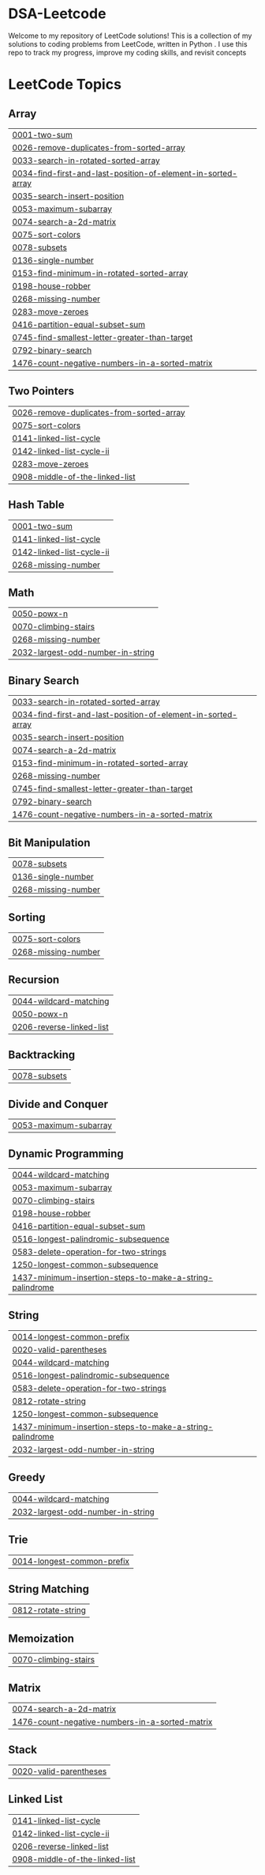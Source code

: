 # DSA-Leetcode
Welcome to my repository of LeetCode solutions! This is a collection of my solutions to coding problems from LeetCode, written in Python . I use this repo to track my progress, improve my coding skills, and revisit concepts

<!---LeetCode Topics Start-->
# LeetCode Topics
## Array
|  |
| ------- |
| [0001-two-sum](https://github.com/Arnab02H/DSA-Leetcode/tree/master/0001-two-sum) |
| [0026-remove-duplicates-from-sorted-array](https://github.com/Arnab02H/DSA-Leetcode/tree/master/0026-remove-duplicates-from-sorted-array) |
| [0033-search-in-rotated-sorted-array](https://github.com/Arnab02H/DSA-Leetcode/tree/master/0033-search-in-rotated-sorted-array) |
| [0034-find-first-and-last-position-of-element-in-sorted-array](https://github.com/Arnab02H/DSA-Leetcode/tree/master/0034-find-first-and-last-position-of-element-in-sorted-array) |
| [0035-search-insert-position](https://github.com/Arnab02H/DSA-Leetcode/tree/master/0035-search-insert-position) |
| [0053-maximum-subarray](https://github.com/Arnab02H/DSA-Leetcode/tree/master/0053-maximum-subarray) |
| [0074-search-a-2d-matrix](https://github.com/Arnab02H/DSA-Leetcode/tree/master/0074-search-a-2d-matrix) |
| [0075-sort-colors](https://github.com/Arnab02H/DSA-Leetcode/tree/master/0075-sort-colors) |
| [0078-subsets](https://github.com/Arnab02H/DSA-Leetcode/tree/master/0078-subsets) |
| [0136-single-number](https://github.com/Arnab02H/DSA-Leetcode/tree/master/0136-single-number) |
| [0153-find-minimum-in-rotated-sorted-array](https://github.com/Arnab02H/DSA-Leetcode/tree/master/0153-find-minimum-in-rotated-sorted-array) |
| [0198-house-robber](https://github.com/Arnab02H/DSA-Leetcode/tree/master/0198-house-robber) |
| [0268-missing-number](https://github.com/Arnab02H/DSA-Leetcode/tree/master/0268-missing-number) |
| [0283-move-zeroes](https://github.com/Arnab02H/DSA-Leetcode/tree/master/0283-move-zeroes) |
| [0416-partition-equal-subset-sum](https://github.com/Arnab02H/DSA-Leetcode/tree/master/0416-partition-equal-subset-sum) |
| [0745-find-smallest-letter-greater-than-target](https://github.com/Arnab02H/DSA-Leetcode/tree/master/0745-find-smallest-letter-greater-than-target) |
| [0792-binary-search](https://github.com/Arnab02H/DSA-Leetcode/tree/master/0792-binary-search) |
| [1476-count-negative-numbers-in-a-sorted-matrix](https://github.com/Arnab02H/DSA-Leetcode/tree/master/1476-count-negative-numbers-in-a-sorted-matrix) |
## Two Pointers
|  |
| ------- |
| [0026-remove-duplicates-from-sorted-array](https://github.com/Arnab02H/DSA-Leetcode/tree/master/0026-remove-duplicates-from-sorted-array) |
| [0075-sort-colors](https://github.com/Arnab02H/DSA-Leetcode/tree/master/0075-sort-colors) |
| [0141-linked-list-cycle](https://github.com/Arnab02H/DSA-Leetcode/tree/master/0141-linked-list-cycle) |
| [0142-linked-list-cycle-ii](https://github.com/Arnab02H/DSA-Leetcode/tree/master/0142-linked-list-cycle-ii) |
| [0283-move-zeroes](https://github.com/Arnab02H/DSA-Leetcode/tree/master/0283-move-zeroes) |
| [0908-middle-of-the-linked-list](https://github.com/Arnab02H/DSA-Leetcode/tree/master/0908-middle-of-the-linked-list) |
## Hash Table
|  |
| ------- |
| [0001-two-sum](https://github.com/Arnab02H/DSA-Leetcode/tree/master/0001-two-sum) |
| [0141-linked-list-cycle](https://github.com/Arnab02H/DSA-Leetcode/tree/master/0141-linked-list-cycle) |
| [0142-linked-list-cycle-ii](https://github.com/Arnab02H/DSA-Leetcode/tree/master/0142-linked-list-cycle-ii) |
| [0268-missing-number](https://github.com/Arnab02H/DSA-Leetcode/tree/master/0268-missing-number) |
## Math
|  |
| ------- |
| [0050-powx-n](https://github.com/Arnab02H/DSA-Leetcode/tree/master/0050-powx-n) |
| [0070-climbing-stairs](https://github.com/Arnab02H/DSA-Leetcode/tree/master/0070-climbing-stairs) |
| [0268-missing-number](https://github.com/Arnab02H/DSA-Leetcode/tree/master/0268-missing-number) |
| [2032-largest-odd-number-in-string](https://github.com/Arnab02H/DSA-Leetcode/tree/master/2032-largest-odd-number-in-string) |
## Binary Search
|  |
| ------- |
| [0033-search-in-rotated-sorted-array](https://github.com/Arnab02H/DSA-Leetcode/tree/master/0033-search-in-rotated-sorted-array) |
| [0034-find-first-and-last-position-of-element-in-sorted-array](https://github.com/Arnab02H/DSA-Leetcode/tree/master/0034-find-first-and-last-position-of-element-in-sorted-array) |
| [0035-search-insert-position](https://github.com/Arnab02H/DSA-Leetcode/tree/master/0035-search-insert-position) |
| [0074-search-a-2d-matrix](https://github.com/Arnab02H/DSA-Leetcode/tree/master/0074-search-a-2d-matrix) |
| [0153-find-minimum-in-rotated-sorted-array](https://github.com/Arnab02H/DSA-Leetcode/tree/master/0153-find-minimum-in-rotated-sorted-array) |
| [0268-missing-number](https://github.com/Arnab02H/DSA-Leetcode/tree/master/0268-missing-number) |
| [0745-find-smallest-letter-greater-than-target](https://github.com/Arnab02H/DSA-Leetcode/tree/master/0745-find-smallest-letter-greater-than-target) |
| [0792-binary-search](https://github.com/Arnab02H/DSA-Leetcode/tree/master/0792-binary-search) |
| [1476-count-negative-numbers-in-a-sorted-matrix](https://github.com/Arnab02H/DSA-Leetcode/tree/master/1476-count-negative-numbers-in-a-sorted-matrix) |
## Bit Manipulation
|  |
| ------- |
| [0078-subsets](https://github.com/Arnab02H/DSA-Leetcode/tree/master/0078-subsets) |
| [0136-single-number](https://github.com/Arnab02H/DSA-Leetcode/tree/master/0136-single-number) |
| [0268-missing-number](https://github.com/Arnab02H/DSA-Leetcode/tree/master/0268-missing-number) |
## Sorting
|  |
| ------- |
| [0075-sort-colors](https://github.com/Arnab02H/DSA-Leetcode/tree/master/0075-sort-colors) |
| [0268-missing-number](https://github.com/Arnab02H/DSA-Leetcode/tree/master/0268-missing-number) |
## Recursion
|  |
| ------- |
| [0044-wildcard-matching](https://github.com/Arnab02H/DSA-Leetcode/tree/master/0044-wildcard-matching) |
| [0050-powx-n](https://github.com/Arnab02H/DSA-Leetcode/tree/master/0050-powx-n) |
| [0206-reverse-linked-list](https://github.com/Arnab02H/DSA-Leetcode/tree/master/0206-reverse-linked-list) |
## Backtracking
|  |
| ------- |
| [0078-subsets](https://github.com/Arnab02H/DSA-Leetcode/tree/master/0078-subsets) |
## Divide and Conquer
|  |
| ------- |
| [0053-maximum-subarray](https://github.com/Arnab02H/DSA-Leetcode/tree/master/0053-maximum-subarray) |
## Dynamic Programming
|  |
| ------- |
| [0044-wildcard-matching](https://github.com/Arnab02H/DSA-Leetcode/tree/master/0044-wildcard-matching) |
| [0053-maximum-subarray](https://github.com/Arnab02H/DSA-Leetcode/tree/master/0053-maximum-subarray) |
| [0070-climbing-stairs](https://github.com/Arnab02H/DSA-Leetcode/tree/master/0070-climbing-stairs) |
| [0198-house-robber](https://github.com/Arnab02H/DSA-Leetcode/tree/master/0198-house-robber) |
| [0416-partition-equal-subset-sum](https://github.com/Arnab02H/DSA-Leetcode/tree/master/0416-partition-equal-subset-sum) |
| [0516-longest-palindromic-subsequence](https://github.com/Arnab02H/DSA-Leetcode/tree/master/0516-longest-palindromic-subsequence) |
| [0583-delete-operation-for-two-strings](https://github.com/Arnab02H/DSA-Leetcode/tree/master/0583-delete-operation-for-two-strings) |
| [1250-longest-common-subsequence](https://github.com/Arnab02H/DSA-Leetcode/tree/master/1250-longest-common-subsequence) |
| [1437-minimum-insertion-steps-to-make-a-string-palindrome](https://github.com/Arnab02H/DSA-Leetcode/tree/master/1437-minimum-insertion-steps-to-make-a-string-palindrome) |
## String
|  |
| ------- |
| [0014-longest-common-prefix](https://github.com/Arnab02H/DSA-Leetcode/tree/master/0014-longest-common-prefix) |
| [0020-valid-parentheses](https://github.com/Arnab02H/DSA-Leetcode/tree/master/0020-valid-parentheses) |
| [0044-wildcard-matching](https://github.com/Arnab02H/DSA-Leetcode/tree/master/0044-wildcard-matching) |
| [0516-longest-palindromic-subsequence](https://github.com/Arnab02H/DSA-Leetcode/tree/master/0516-longest-palindromic-subsequence) |
| [0583-delete-operation-for-two-strings](https://github.com/Arnab02H/DSA-Leetcode/tree/master/0583-delete-operation-for-two-strings) |
| [0812-rotate-string](https://github.com/Arnab02H/DSA-Leetcode/tree/master/0812-rotate-string) |
| [1250-longest-common-subsequence](https://github.com/Arnab02H/DSA-Leetcode/tree/master/1250-longest-common-subsequence) |
| [1437-minimum-insertion-steps-to-make-a-string-palindrome](https://github.com/Arnab02H/DSA-Leetcode/tree/master/1437-minimum-insertion-steps-to-make-a-string-palindrome) |
| [2032-largest-odd-number-in-string](https://github.com/Arnab02H/DSA-Leetcode/tree/master/2032-largest-odd-number-in-string) |
## Greedy
|  |
| ------- |
| [0044-wildcard-matching](https://github.com/Arnab02H/DSA-Leetcode/tree/master/0044-wildcard-matching) |
| [2032-largest-odd-number-in-string](https://github.com/Arnab02H/DSA-Leetcode/tree/master/2032-largest-odd-number-in-string) |
## Trie
|  |
| ------- |
| [0014-longest-common-prefix](https://github.com/Arnab02H/DSA-Leetcode/tree/master/0014-longest-common-prefix) |
## String Matching
|  |
| ------- |
| [0812-rotate-string](https://github.com/Arnab02H/DSA-Leetcode/tree/master/0812-rotate-string) |
## Memoization
|  |
| ------- |
| [0070-climbing-stairs](https://github.com/Arnab02H/DSA-Leetcode/tree/master/0070-climbing-stairs) |
## Matrix
|  |
| ------- |
| [0074-search-a-2d-matrix](https://github.com/Arnab02H/DSA-Leetcode/tree/master/0074-search-a-2d-matrix) |
| [1476-count-negative-numbers-in-a-sorted-matrix](https://github.com/Arnab02H/DSA-Leetcode/tree/master/1476-count-negative-numbers-in-a-sorted-matrix) |
## Stack
|  |
| ------- |
| [0020-valid-parentheses](https://github.com/Arnab02H/DSA-Leetcode/tree/master/0020-valid-parentheses) |
## Linked List
|  |
| ------- |
| [0141-linked-list-cycle](https://github.com/Arnab02H/DSA-Leetcode/tree/master/0141-linked-list-cycle) |
| [0142-linked-list-cycle-ii](https://github.com/Arnab02H/DSA-Leetcode/tree/master/0142-linked-list-cycle-ii) |
| [0206-reverse-linked-list](https://github.com/Arnab02H/DSA-Leetcode/tree/master/0206-reverse-linked-list) |
| [0908-middle-of-the-linked-list](https://github.com/Arnab02H/DSA-Leetcode/tree/master/0908-middle-of-the-linked-list) |
<!---LeetCode Topics End-->
